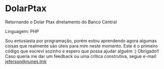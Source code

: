 # DolarPtax
Retornando o Dolar Ptax diretamento do Banco Central

Linguagem: PHP

Sou entusiasta por programação, porém estou aprendendo agora algumas coisas que realmente são úteis para mim neste momento. Este é o primeiro código que escrevi sozinho e espero que possa ajudar alguém :)
Obrigado!!
Caso queria me dar um feedback ou uma crítica construtiva, segue e-mail: jeferson@nunes.link 


